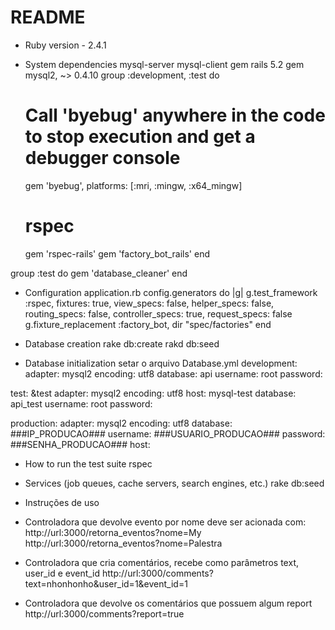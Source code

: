 # README

* Ruby version - 2.4.1

* System dependencies
mysql-server 
mysql-client
gem rails 5.2
gem mysql2, ~> 0.4.10
group :development, :test do
  # Call 'byebug' anywhere in the code to stop execution and get a debugger console
  gem 'byebug', platforms: [:mri, :mingw, :x64_mingw]
  # rspec
  gem 'rspec-rails'
  gem 'factory_bot_rails'
end

group :test do
  gem 'database_cleaner'
end


* Configuration
application.rb
    config.generators do |g|
      g.test_framework :rspec,
                       fixtures: true,
                       view_specs: false,
                       helper_specs: false,
                       routing_specs: false,
                       controller_specs: true,
                       request_specs: false
      g.fixture_replacement :factory_bot, dir "spec/factories"
    end
    
* Database creation
rake db:create
rakd db:seed

* Database initialization
setar o arquivo Database.yml
development:
  adapter: mysql2
  encoding: utf8
  database: api
  username: root
  password: 

test: &test
  adapter: mysql2
  encoding: utf8
  host: mysql-test
  database: api_test
  username: root
  password: 

production:
  adapter: mysql2
  encoding: utf8
  database: ###IP_PRODUCAO###
  username: ###USUARIO_PRODUCAO###
  password: ###SENHA_PRODUCAO###
  host:

* How to run the test suite
rspec

* Services (job queues, cache servers, search engines, etc.)
rake db:seed

* Instruções de uso

* Controladora que devolve evento por nome deve ser acionada com:
http://url:3000/retorna_eventos?nome=My
http://url:3000/retorna_eventos?nome=Palestra

* Controladora que cria comentários, recebe como parâmetros text, user_id e event_id
http://url:3000/comments?text=nhonhonho&user_id=1&event_id=1

* Controladora que devolve os comentários que possuem algum report
http://url:3000/comments?report=true